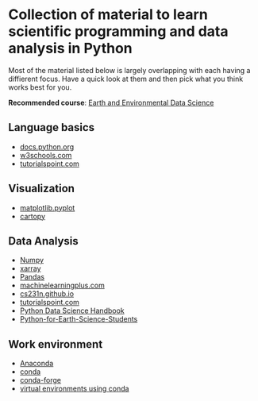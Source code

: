 # Collection of material to learn scientific programming and data analysis in Python

Most of the material listed below is largely overlapping with each having a diffierent focus. Have a quick look at them and then pick what you think works best for you.

**Recommended course**: [Earth and Environmental Data Science](https://earth-env-data-science.github.io)

## Language basics
-  [docs.python.org](https://docs.python.org/3/tutorial/)
-  [w3schools.com](https://www.w3schools.com/python/default.asp)
-  [tutorialspoint.com](https://www.tutorialspoint.com/python)

## Visualization
-  [matplotlib.pyplot](https://matplotlib.org/3.1.1/tutorials/introductory/pyplot.html#sphx-glr-tutorials-introductory-pyplot-py)
-  [cartopy](https://scitools.org.uk/cartopy/docs/latest/)

## Data Analysis
-  [Numpy](https://docs.scipy.org/doc/numpy/user/quickstart.html)
-  [xarray](http://xarray.pydata.org/en/stable/)
-  [Pandas](https://pandas.pydata.org/pandas-docs/stable/getting_started/10min.html)
-  [machinelearningplus.com](https://www.machinelearningplus.com/python/numpy-tutorial-part1-array-python-examples/)
-  [cs231n.github.io](http://cs231n.github.io/python-numpy-tutorial/)
-  [tutorialspoint.com](https://www.tutorialspoint.com/numpy/index.htm)
-  [Python Data Science Handbook](https://jakevdp.github.io/PythonDataScienceHandbook/)
-  [Python-for-Earth-Science-Students](https://github.com/ltauxe/Python-for-Earth-Science-Students)

## Work environment
-  [Anaconda](https://docs.anaconda.com/anaconda/)
-  [conda](https://conda.io/projects/conda/en/latest/user-guide/index.html)
-  [conda-forge](https://conda-forge.org/)
-  [virtual environments using conda](https://towardsdatascience.com/getting-started-with-python-environments-using-conda-32e9f2779307)
